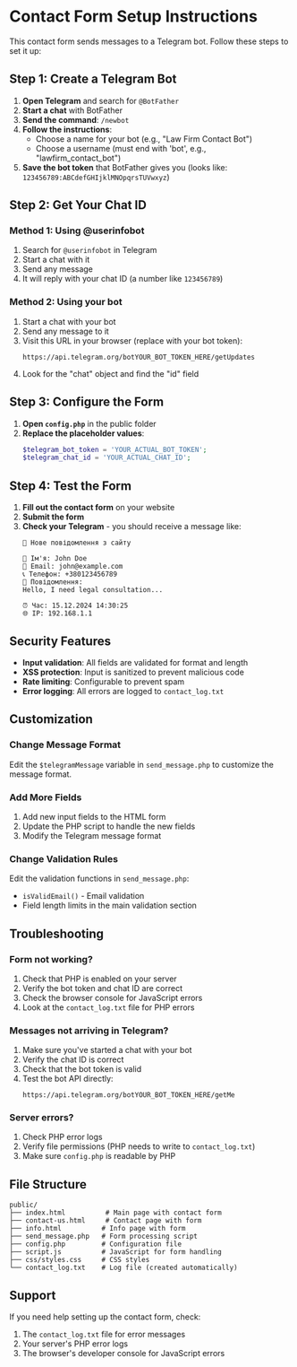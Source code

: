 # Contact Form Setup Instructions

This contact form sends messages to a Telegram bot. Follow these steps to set it up:

## Step 1: Create a Telegram Bot

1. **Open Telegram** and search for `@BotFather`
2. **Start a chat** with BotFather
3. **Send the command**: `/newbot`
4. **Follow the instructions**:
   - Choose a name for your bot (e.g., "Law Firm Contact Bot")
   - Choose a username (must end with 'bot', e.g., "lawfirm_contact_bot")
5. **Save the bot token** that BotFather gives you (looks like: `123456789:ABCdefGHIjklMNOpqrsTUVwxyz`)

## Step 2: Get Your Chat ID

### Method 1: Using @userinfobot
1. Search for `@userinfobot` in Telegram
2. Start a chat with it
3. Send any message
4. It will reply with your chat ID (a number like `123456789`)

### Method 2: Using your bot
1. Start a chat with your bot
2. Send any message to it
3. Visit this URL in your browser (replace with your bot token):
   ```
   https://api.telegram.org/botYOUR_BOT_TOKEN_HERE/getUpdates
   ```
4. Look for the "chat" object and find the "id" field

## Step 3: Configure the Form

1. **Open `config.php`** in the public folder
2. **Replace the placeholder values**:
   ```php
   $telegram_bot_token = 'YOUR_ACTUAL_BOT_TOKEN';
   $telegram_chat_id = 'YOUR_ACTUAL_CHAT_ID';
   ```

## Step 4: Test the Form

1. **Fill out the contact form** on your website
2. **Submit the form**
3. **Check your Telegram** - you should receive a message like:
   ```
   🔔 Нове повідомлення з сайту

   👤 Ім'я: John Doe
   📧 Email: john@example.com
   📞 Телефон: +380123456789
   💬 Повідомлення:
   Hello, I need legal consultation...

   ⏰ Час: 15.12.2024 14:30:25
   🌐 IP: 192.168.1.1
   ```

## Security Features

- **Input validation**: All fields are validated for format and length
- **XSS protection**: Input is sanitized to prevent malicious code
- **Rate limiting**: Configurable to prevent spam
- **Error logging**: All errors are logged to `contact_log.txt`

## Customization

### Change Message Format
Edit the `$telegramMessage` variable in `send_message.php` to customize the message format.

### Add More Fields
1. Add new input fields to the HTML form
2. Update the PHP script to handle the new fields
3. Modify the Telegram message format

### Change Validation Rules
Edit the validation functions in `send_message.php`:
- `isValidEmail()` - Email validation
- Field length limits in the main validation section

## Troubleshooting

### Form not working?
1. Check that PHP is enabled on your server
2. Verify the bot token and chat ID are correct
3. Check the browser console for JavaScript errors
4. Look at the `contact_log.txt` file for PHP errors

### Messages not arriving in Telegram?
1. Make sure you've started a chat with your bot
2. Verify the chat ID is correct
3. Check that the bot token is valid
4. Test the bot API directly:
   ```
   https://api.telegram.org/botYOUR_BOT_TOKEN_HERE/getMe
   ```

### Server errors?
1. Check PHP error logs
2. Verify file permissions (PHP needs to write to `contact_log.txt`)
3. Make sure `config.php` is readable by PHP

## File Structure

```
public/
├── index.html          # Main page with contact form
├── contact-us.html     # Contact page with form
├── info.html          # Info page with form
├── send_message.php   # Form processing script
├── config.php         # Configuration file
├── script.js          # JavaScript for form handling
├── css/styles.css     # CSS styles
└── contact_log.txt    # Log file (created automatically)
```

## Support

If you need help setting up the contact form, check:
1. The `contact_log.txt` file for error messages
2. Your server's PHP error logs
3. The browser's developer console for JavaScript errors

